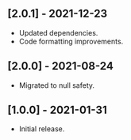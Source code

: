 ## [2.0.1] - 2021-12-23
- Updated dependencies.
- Code formatting improvements.

## [2.0.0] - 2021-08-24
- Migrated to null safety.

## [1.0.0] - 2021-01-31
- Initial release.


